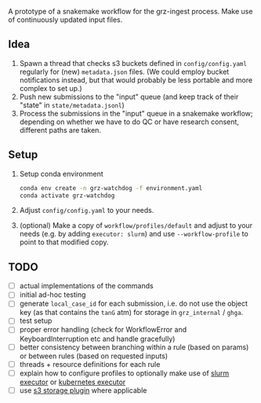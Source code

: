 A prototype of a snakemake workflow for the grz-ingest process.
Make use of continuously updated input files.

## Idea
1. Spawn a thread that checks s3 buckets defined in `config/config.yaml` regularly for (new) `metadata.json` files.
(We could employ bucket notifications instead, but that would probably be less portable and more complex to set up.)
2. Push new submissions to the "input" queue (and keep track of their "state" in `state/metadata.jsonl`)
3. Process the submissions in the "input" queue in a snakemake workflow; depending on whether we have to do QC or have research consent, different paths are taken.

## Setup

1. Setup conda environment
    ```sh
    conda env create -n grz-watchdog -f environment.yaml
    conda activate grz-watchdog
    ```

2. Adjust `config/config.yaml` to your needs.

3. (optional) Make a copy of `workflow/profiles/default` and adjust to your needs (e.g. by adding `executor: slurm`) and use `--workflow-profile` to point to that modified copy.


## TODO
 - [ ] actual implementations of the commands
 - [ ] initial ad-hoc testing
 - [ ] generate `local_case_id` for each submission, i.e. do not use the object key (as that contains the `tanG` atm) for storage in `grz_internal` / `ghga`.
 - [ ] test setup
 - [ ] proper error handling (check for WorkflowError and KeyboardInterruption etc and handle gracefully)
 - [ ] better consistency between branching within a rule (based on params) or between rules (based on requested inputs)
 - [ ] threads + resource definitions for each rule
 - [ ] explain how to configure profiles to optionally make use of [slurm executor](https://snakemake.github.io/snakemake-plugin-catalog/plugins/executor/slurm.html) or [kubernetes executor](https://snakemake.github.io/snakemake-plugin-catalog/plugins/executor/kubernetes.html)
 - [ ] use [s3 storage plugin](https://snakemake.github.io/snakemake-plugin-catalog/plugins/storage/s3.html) where applicable
